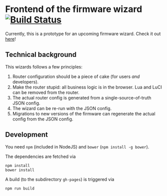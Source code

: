# Frontend of the firmware wizard [![Build Status](https://travis-ci.org/freifunk-berlin/firmware-wizard-frontend.svg)](https://travis-ci.org/freifunk-berlin/firmware-wizard-frontend)
Currently, this is a prototype for an upcoming firmware wizard. Check it out [here](https://freifunk-berlin.github.io/firmware-wizard-frontend/)!

## Technical background
This wizards follows a few principles:

1. Router configuration should be a piece of cake (for users *and* developers).
2. Make the router stupid: all business logic is in the browser. Lua and LuCI can be removed from the router.
3. The actual router config is generated from a single-source-of-truth JSON config.
4. The wizard can be re-run with the JSON config.
5. Migrations to new versions of the firmware can regenerate the actual config from the JSON config.

## Development
You need `npm` (included in NodeJS) and `bower` (`npm install -g bower`).

The dependencies are fetched via
```
npm install
bower install
```

A build (to the subdirectory `gh-pages`) is triggered via
```
npm run build
```
